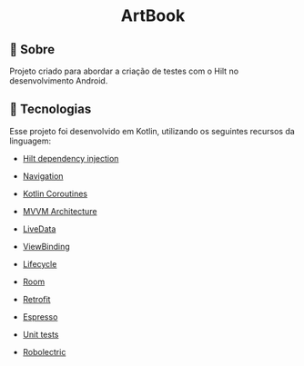 <h1 align="center">
   ArtBook
</h1>


## 🎯 Sobre

Projeto criado para abordar a criação de testes com o Hilt no desenvolvimento Android.

## 🚀 Tecnologias

Esse projeto foi desenvolvido em Kotlin, utilizando os seguintes recursos da linguagem:

* [Hilt dependency injection](https://developer.android.com/training/dependency-injection/hilt-android)

* [Navigation](https://developer.android.com/guide/navigation)

* [Kotlin Coroutines](https://developer.android.com/kotlin/coroutines)

* [MVVM Architecture](https://developer.android.com/jetpack/guide)

* [LiveData](https://developer.android.com/topic/libraries/architecture/livedata)

* [ViewBinding](https://developer.android.com/topic/libraries/view-binding)

* [Lifecycle](https://developer.android.com/guide/components/activities/activity-lifecycle)

* [Room](https://developer.android.com/training/data-storage/room)

* [Retrofit](https://square.github.io/retrofit/)

* [Espresso](https://developer.android.com/training/testing/espresso)

* [Unit tests](https://developer.android.com/training/testing/local-tests)

* [Robolectric](https://robolectric.org/)
   
